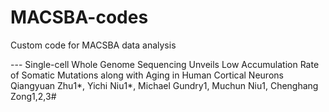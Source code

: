 # MACSBA-codes

Custom code for MACSBA data analysis

--- Single-cell Whole Genome Sequencing Unveils Low Accumulation Rate of Somatic Mutations along with Aging in Human Cortical Neurons 
Qiangyuan Zhu1*, Yichi Niu1*, Michael Gundry1, Muchun Niu1, Chenghang Zong1,2,3#


